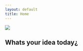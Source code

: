 ```yaml
---
layout: default
title: Home
---
```


<div class="logo">
  <img src="{{ site.logo.image }}" />
</div>

## Whats your idea today¿
